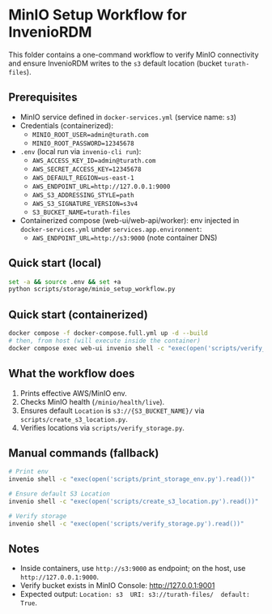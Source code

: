 # MinIO Setup Workflow for InvenioRDM

This folder contains a one-command workflow to verify MinIO connectivity and ensure InvenioRDM writes to the `s3` default location (bucket `turath-files`).

## Prerequisites

- MinIO service defined in `docker-services.yml` (service name: `s3`)
- Credentials (containerized):
  - `MINIO_ROOT_USER=admin@turath.com`
  - `MINIO_ROOT_PASSWORD=12345678`
- `.env` (local run via `invenio-cli run`):
  - `AWS_ACCESS_KEY_ID=admin@turath.com`
  - `AWS_SECRET_ACCESS_KEY=12345678`
  - `AWS_DEFAULT_REGION=us-east-1`
  - `AWS_ENDPOINT_URL=http://127.0.0.1:9000`
  - `AWS_S3_ADDRESSING_STYLE=path`
  - `AWS_S3_SIGNATURE_VERSION=s3v4`
  - `S3_BUCKET_NAME=turath-files`
- Containerized compose (web-ui/web-api/worker): env injected in `docker-services.yml` under `services.app.environment`:
  - `AWS_ENDPOINT_URL=http://s3:9000` (note container DNS)

## Quick start (local)

```bash
set -a && source .env && set +a
python scripts/storage/minio_setup_workflow.py
```

## Quick start (containerized)

```bash
docker compose -f docker-compose.full.yml up -d --build
# then, from host (will execute inside the container)
docker compose exec web-ui invenio shell -c "exec(open('scripts/verify_storage.py').read())"
```

## What the workflow does

1. Prints effective AWS/MinIO env.
2. Checks MinIO health (`/minio/health/live`).
3. Ensures default `Location` is `s3://{S3_BUCKET_NAME}/` via `scripts/create_s3_location.py`.
4. Verifies locations via `scripts/verify_storage.py`.

## Manual commands (fallback)

```bash
# Print env
invenio shell -c "exec(open('scripts/print_storage_env.py').read())"

# Ensure default S3 Location
invenio shell -c "exec(open('scripts/create_s3_location.py').read())"

# Verify storage
invenio shell -c "exec(open('scripts/verify_storage.py').read())"
```

## Notes

- Inside containers, use `http://s3:9000` as endpoint; on the host, use `http://127.0.0.1:9000`.
- Verify bucket exists in MinIO Console: http://127.0.0.1:9001
- Expected output: `Location: s3  URI: s3://turath-files/  default: True`.
